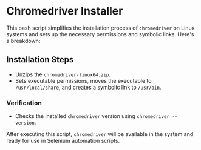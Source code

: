 # Chromedriver Installer

This bash script simplifies the installation process of `chromedriver` on Linux systems and sets up the necessary permissions and symbolic links. Here's a breakdown:

## Installation Steps
- Unzips the `chromedriver-linux64.zip`.
- Sets executable permissions, moves the executable to `/usr/local/share`, and creates a symbolic link to `/usr/bin`.

### Verification
- Checks the installed `chromedriver` version using `chromedriver --version`.

After executing this script, `chromedriver` will be available in the system and ready for use in Selenium automation scripts.

